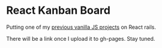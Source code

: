 # React Kanban Board

Putting one of my [previous vanilla JS projects](https://github.com/Timofei-Benko/kanban-board) on React rails.

There will be a link once I upload it to gh-pages. Stay tuned.